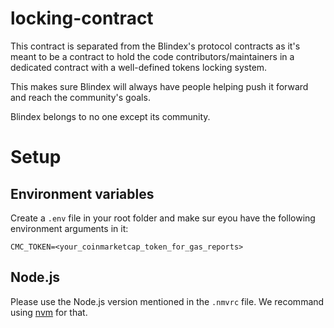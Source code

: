 # locking-contract

This contract is separated from the Blindex's protocol contracts as it's meant to be a contract to hold the code contributors/maintainers in a dedicated contract with a well-defined tokens locking system.

This makes sure Blindex will always have people helping push it forward and reach the community's goals.

Blindex belongs to no one except its community.

# Setup

## Environment variables

Create a `.env` file in your root folder and make sur eyou have the following environment arguments in it:

```shell
CMC_TOKEN=<your_coinmarketcap_token_for_gas_reports>
```

## Node.js

Please use the Node.js version mentioned in the `.nmvrc` file. We recommand using [nvm](https://github.com/nvm-sh/nvm) for that.
